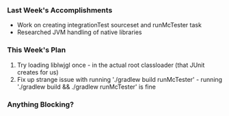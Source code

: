 ### Last Week's Accomplishments

* Work on creating integrationTest sourceset and runMcTester task
* Researched JVM handling of native libraries


### This Week's Plan

1. Try loading liblwjgl once - in the actual root classloader (that JUnit creates for us)
2. Fix up strange issue with running './gradlew build runMcTester' - running './gradlew build && ./gradlew runMcTester' is fine


### Anything Blocking?
